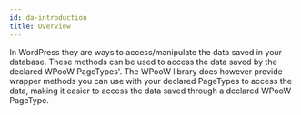 ```yaml
---
id: da-introduction
title: Overview
---
```


In WordPress they are ways to access/manipulate the data saved in your database. These methods can be used to access the data
saved by the declared WPooW PageTypes'. The WPooW library does however provide wrapper methods you can use with your declared PageTypes to access the data,  making
 it easier to access the data saved through a declared WPooW PageType.